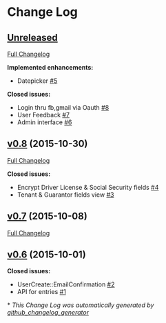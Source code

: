 # Change Log

## [Unreleased](https://github.com/maxkaplan/tenant-application/tree/HEAD)

[Full Changelog](https://github.com/maxkaplan/tenant-application/compare/v0.8...HEAD)

**Implemented enhancements:**

- Datepicker [\#5](https://github.com/maxkaplan/tenant-application/issues/5)

**Closed issues:**

- Login thru fb,gmail via Oauth [\#8](https://github.com/maxkaplan/tenant-application/issues/8)
- User Feedback [\#7](https://github.com/maxkaplan/tenant-application/issues/7)
- Admin interface [\#6](https://github.com/maxkaplan/tenant-application/issues/6)

## [v0.8](https://github.com/maxkaplan/tenant-application/tree/v0.8) (2015-10-30)
[Full Changelog](https://github.com/maxkaplan/tenant-application/compare/v0.7...v0.8)

**Closed issues:**

- Encrypt Driver License & Social Security fields [\#4](https://github.com/maxkaplan/tenant-application/issues/4)
- Tenant & Guarantor fields view [\#3](https://github.com/maxkaplan/tenant-application/issues/3)

## [v0.7](https://github.com/maxkaplan/tenant-application/tree/v0.7) (2015-10-08)
[Full Changelog](https://github.com/maxkaplan/tenant-application/compare/v0.6...v0.7)

## [v0.6](https://github.com/maxkaplan/tenant-application/tree/v0.6) (2015-10-01)
**Closed issues:**

- UserCreate::EmailConfirmation [\#2](https://github.com/maxkaplan/tenant-application/issues/2)
- API for entries [\#1](https://github.com/maxkaplan/tenant-application/issues/1)



\* *This Change Log was automatically generated by [github_changelog_generator](https://github.com/skywinder/Github-Changelog-Generator)*